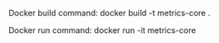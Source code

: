 Docker build command:
docker build -t metrics-core .

Docker run command:
docker run -it metrics-core
